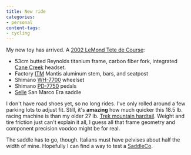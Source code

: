```yaml
---
title: New ride
categories:
- personal
content-tags:
- cycling
---
```


My new toy has arrived.  A [2002 LeMond Tete de Course](/lists/tools/lemond/):

  * 53cm butted Reynolds titanium frame, carbon fiber fork, integrated [Cane Creek][2] headset.
  * Factory [ITM][3] Mantis aluminum stem, bars, and seatpost
  * Shimano [WH-7700][4] wheelset
  * Shimano [PD-7750][5] pedals
  * [Selle][6] San Marco Era saddle

I don't have road shoes yet, so no long rides.  I've only rolled around a few parking lots to adjust fit.  Still, it's **amazing** how much quicker this 18.5 lb. racing machine is than my older 27 lb. [Trek mountain hardtail][7].  Weight and tire friction just can't explain it all, I guess all that frame geometry and component precision voodoo might be for real.

   [2]: http://www.canecreek.com/
   [3]: http://www.itm.it/
   [4]: http://www.roadbikereview.com/Wheelsets/Shimano+WH-7700+Dura-Ace/PRD_28419_2490crx.aspx
   [5]: http://www.roadbikereview.com/Pedals/Shimano+PD-7750/PRD_143274_2503crx.aspx
   [6]: http://www.selleitalia.com/
   [7]: http://www.mtbr.com/reviews/Bike_hardtail/product_77430.shtml

The saddle has to go, though.  Italians must have pelvises about half the width of mine.  Hopefully I can find a way to test a [SaddleCo][8].

   [8]: http://www.saddleco.com/flowmain.html
